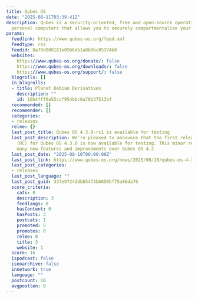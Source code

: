 ```yaml
---
title: Qubes OS
date: "2025-08-11T03:39:41Z"
description: Qubes is a security-oriented, free and open-source operating system for
  personal computers that allows you to securely compartmentalize your digital life.
params:
  feedlink: https://www.qubes-os.org/feed.xml
  feedtype: rss
  feedid: 8a70d088181e0566db1a8b8bc85374b0
  websites:
    https://www.qubes-os.org/donate/: false
    https://www.qubes-os.org/downloads/: false
    https://www.qubes-os.org/support/: false
  blogrolls: []
  in_blogrolls:
  - title: Planet Debian Derivatives
    description: ""
    id: 16b4fff0a55ccf954bbc8a70b37513bf
  recommended: []
  recommender: []
  categories:
  - releases
  relme: {}
  last_post_title: Qubes OS 4.3.0-rc1 is available for testing
  last_post_description: We’re pleased to announce that the first release candidate
    (RC) for Qubes OS 4.3.0 is now available for testing. This minor release includes
    many new features and improvements over Qubes OS 4.2
  last_post_date: "2025-08-10T00:00:00Z"
  last_post_link: https://www.qubes-os.org/news/2025/08/10/qubes-os-4-3-0-rc1-available-for-testing/
  last_post_categories:
  - releases
  last_post_language: ""
  last_post_guid: 33fe97243dbb5473bb850bf75a86da76
  score_criteria:
    cats: 0
    description: 3
    feedlangs: 0
    hasContent: 0
    hasPosts: 3
    postcats: 1
    promoted: 5
    promotes: 0
    relme: 0
    title: 3
    website: 1
  score: 16
  ispodcast: false
  isnoarchive: false
  innetwork: true
  language: ""
  postcount: 10
  avgpostlen: 0
---
```


